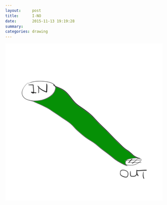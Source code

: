 ```yaml
---
layout:     post
title:      I-NO
date:       2015-11-13 19:19:28
summary:    
categories: drawing
---
```

![I-NO](/images/_diary/I-NO.png "Where's my wrench?")
